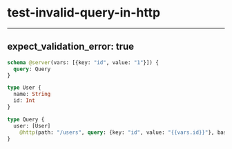 # test-invalid-query-in-http

---

## expect_validation_error: true

```graphql @server
schema @server(vars: [{key: "id", value: "1"}]) {
  query: Query
}

type User {
  name: String
  id: Int
}

type Query {
  user: [User]
    @http(path: "/users", query: {key: "id", value: "{{vars.id}}"}, baseURL: "http://jsonplaceholder.typicode.com")
}
```
